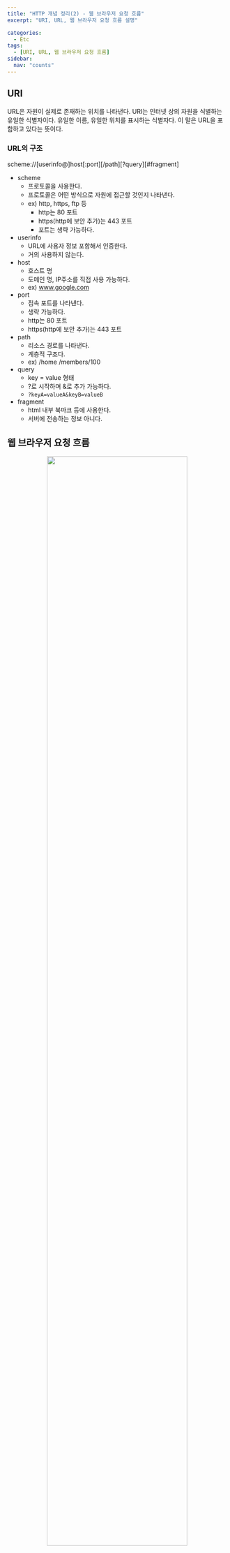```yaml
---
title: "HTTP 개념 정리(2) - 웹 브라우저 요청 흐름"
excerpt: "URI, URL, 웹 브라우저 요청 흐름 설명"

categories:
  - Etc
tags:
  - [URI, URL, 웹 브라우저 요청 흐름]
sidebar:
  nav: "counts"
---
```


## URI

URL은 자원이 실제로 존재하는 위치를 나타낸다. URI는 인터넷 상의 자원을 식별하는 유일한 식별자이다. 유일한 이름, 유일한 위치를 표시하는 식별자다. 이 말은 URL을 포함하고 있다는 뜻이다.

### URL의 구조

scheme://[userinfo@]host[:port][/path][?query][#fragment]

- scheme
  - 프로토콜을 사용한다.
  - 프로토콜은 어떤 방식으로 자원에 접근할 것인지 나타낸다.
  - ex) http, https, ftp 등
    - http는 80 포트
    - https(http에 보안 추가)는 443 포트
    - 포트는 생략 가능하다.
- userinfo
  - URL에 사용자 정보 포함해서 인증한다.
  - 거의 사용하지 않는다.
- host
  - 호스트 명
  - 도메인 명, IP주소를 직접 사용 가능하다.
  - ex) www.google.com
- port
  - 접속 포트를 나타낸다.
  - 생략 가능하다.
  - http는 80 포트
  - https(http에 보안 추가)는 443 포트
- path
  - 리소스 경로를 나타낸다.
  - 계층적 구조다.
  - ex)
    /home
    /members/100
- query
  - key = value 형태
  - ?로 시작하며 &로 추가 가능하다.
  - `?keyA=valueA&keyB=valueB`
- fragment
  - html 내부 북마크 등에 사용한다.
  - 서버에 전송하는 정보 아니다.

## 웹 브라우저 요청 흐름

<div align="center">
    <img src="https://github.com/dongdong8343/algorithm/assets/93115530/693cf7d6-3e11-4d74-b74f-d60e27b3ecf2" width="80%" height="auto" />
</div>

1.웹 브라우저가 HTTP 메시지 생성

2.SOCKET 라이브러리 통해 전달

- TCP/IP 연결 (IP, PORT 정보 찾아냄)
- 데이터 전달

3.HTTP 메시지를 포함한 TCP/IP 패킷 생성

<div align="center">
    <img src="https://github.com/dongdong8343/algorithm/assets/93115530/871155a5-4732-4d34-ab5a-687338399d36" width="80%" height="auto" />
</div>

4.서버로 요청 패킷 전달

5.서버에 패킷 도착하면 TCP/IP 패킷 까서 버림

6.HTTP 메시지 분석

7.HTTP 응답 메시지를 생성해서 요청한 곳으로 응답 보냄.

<div align="center">
    <img src="https://github.com/dongdong8343/algorithm/assets/93115530/fb85f0bf-d67f-43c5-b3a1-387b54d20811" width="80%" height="auto" />
</div>

8.응답 받아서 화면에 렌더링

---

- 김영한님의 모든 개발자를 위한 HTTP 웹 기본 지식을 수강하면서 정리한 내용입니다.
